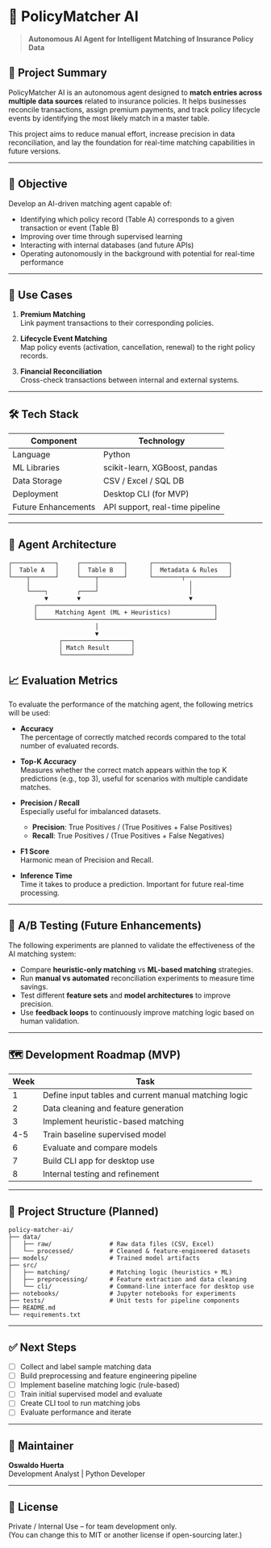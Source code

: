 # 🤖 PolicyMatcher AI

> **Autonomous AI Agent for Intelligent Matching of Insurance Policy Data**

## 📌 Project Summary

PolicyMatcher AI is an autonomous agent designed to **match entries across multiple data sources** related to insurance policies. It helps businesses reconcile transactions, assign premium payments, and track policy lifecycle events by identifying the most likely match in a master table.

This project aims to reduce manual effort, increase precision in data reconciliation, and lay the foundation for real-time matching capabilities in future versions.

---

## 🎯 Objective

Develop an AI-driven matching agent capable of:
- Identifying which policy record (Table A) corresponds to a given transaction or event (Table B)
- Improving over time through supervised learning
- Interacting with internal databases (and future APIs)
- Operating autonomously in the background with potential for real-time performance

---

## 🧠 Use Cases

1. **Premium Matching**  
   Link payment transactions to their corresponding policies.

2. **Lifecycle Event Matching**  
   Map policy events (activation, cancellation, renewal) to the right policy records.

3. **Financial Reconciliation**  
   Cross-check transactions between internal and external systems.

---

## 🛠️ Tech Stack

| Component              | Technology           |
|------------------------|----------------------|
| Language               | Python               |
| ML Libraries           | scikit-learn, XGBoost, pandas |
| Data Storage           | CSV / Excel / SQL DB |
| Deployment             | Desktop CLI (for MVP) |
| Future Enhancements    | API support, real-time pipeline |

---

## 🧩 Agent Architecture

```plaintext
┌────────────┐     ┌────────────┐      ┌─────────────────────┐
│  Table A   │     │  Table B   │      │  Metadata & Rules   │
└────┬───────┘     └────┬───────┘      └────────┬────────────┘
     │                  │                         │
     └────┐        ┌────┘                         │
          ▼        ▼                              ▼
       ┌─────────────────────────────────────────────────┐
       │     Matching Agent (ML + Heuristics)            │
       └─────────────────────────────────────────────────┘
                        │
                        ▼
              ┌───────────────────┐
              │ Match Result      │
              └───────────────────┘
````
## 📈 Evaluation Metrics

To evaluate the performance of the matching agent, the following metrics will be used:

- **Accuracy**  
  The percentage of correctly matched records compared to the total number of evaluated records.

- **Top-K Accuracy**  
  Measures whether the correct match appears within the top K predictions (e.g., top 3), useful for scenarios with multiple candidate matches.

- **Precision / Recall**  
  Especially useful for imbalanced datasets.  
  - **Precision**: True Positives / (True Positives + False Positives)  
  - **Recall**: True Positives / (True Positives + False Negatives)

- **F1 Score**  
  Harmonic mean of Precision and Recall.

- **Inference Time**  
  Time it takes to produce a prediction. Important for future real-time processing.

---

## 🧪 A/B Testing (Future Enhancements)

The following experiments are planned to validate the effectiveness of the AI matching system:

- Compare **heuristic-only matching** vs **ML-based matching** strategies.
- Run **manual vs automated** reconciliation experiments to measure time savings.
- Test different **feature sets** and **model architectures** to improve precision.
- Use **feedback loops** to continuously improve matching logic based on human validation.

---

## 🗺️ Development Roadmap (MVP)

| Week | Task                                                              |
|------|-------------------------------------------------------------------|
| 1    | Define input tables and current manual matching logic             |
| 2    | Data cleaning and feature generation                              |
| 3    | Implement heuristic-based matching                                |
| 4-5  | Train baseline supervised model                                   |
| 6    | Evaluate and compare models                                       |
| 7    | Build CLI app for desktop use                                     |
| 8    | Internal testing and refinement                                   |

---

## 📂 Project Structure (Planned)

```plaintext
policy-matcher-ai/
├── data/
│   ├── raw/                # Raw data files (CSV, Excel)
│   └── processed/          # Cleaned & feature-engineered datasets
├── models/                 # Trained model artifacts
├── src/
│   ├── matching/           # Matching logic (heuristics + ML)
│   ├── preprocessing/      # Feature extraction and data cleaning
│   └── cli/                # Command-line interface for desktop use
├── notebooks/              # Jupyter notebooks for experiments
├── tests/                  # Unit tests for pipeline components
├── README.md
└── requirements.txt
```
---

## ✅ Next Steps

- [ ] Collect and label sample matching data  
- [ ] Build preprocessing and feature engineering pipeline  
- [ ] Implement baseline matching logic (rule-based)  
- [ ] Train initial supervised model and evaluate  
- [ ] Create CLI tool to run matching jobs  
- [ ] Evaluate performance and iterate

---

## 👤 Maintainer

**Oswaldo  Huerta**  
Development Analyst | Python Developer

---

## 📝 License

Private / Internal Use – for team development only.  
(You can change this to MIT or another license if open-sourcing later.)
